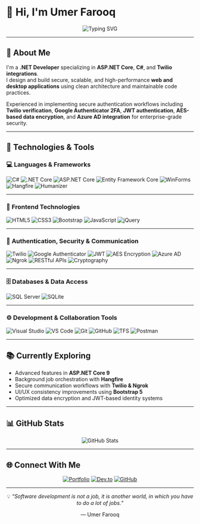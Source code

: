 # 👋 Hi, I'm Umer Farooq

<div align="center">

  ![Typing SVG](https://readme-typing-svg.herokuapp.com?font=Fira+Code&pause=1000&color=2E97F7&center=true&vCenter=true&width=600&lines=.NET+Developer;ASP.NET+Core+Specialist;Twilio+Integration+Expert;Secure+%26+Scalable+Web+and+Desktop+Solutions)

</div>

---

## 💫 About Me

I'm a **.NET Developer** specializing in **ASP.NET Core**, **C#**, and **Twilio integrations**.  
I design and build secure, scalable, and high-performance **web and desktop applications** using clean architecture and maintainable code practices.  

Experienced in implementing secure authentication workflows including **Twilio verification**, **Google Authenticator 2FA**, **JWT authentication**, **AES-based data encryption**, and **Azure AD integration** for enterprise-grade security.

---

## 🧰 Technologies & Tools

### 💻 **Languages & Frameworks**
![C#](https://img.shields.io/badge/C%23-239120?style=for-the-badge&logo=c-sharp&logoColor=white)
![.NET Core](https://img.shields.io/badge/.NET%20Core-512BD4?style=for-the-badge&logo=dotnet&logoColor=white)
![ASP.NET Core](https://img.shields.io/badge/ASP.NET%20Core-512BD4?style=for-the-badge&logo=dotnet&logoColor=white)
![Entity Framework Core](https://img.shields.io/badge/Entity%20Framework%20Core-512BD4?style=for-the-badge&logo=dotnet&logoColor=white)
![WinForms](https://img.shields.io/badge/WinForms-512BD4?style=for-the-badge&logo=windows&logoColor=white)
![Hangfire](https://img.shields.io/badge/Hangfire-5C2D91?style=for-the-badge&logo=clockify&logoColor=white)
![Humanizer](https://img.shields.io/badge/Humanizer-0078D7?style=for-the-badge&logo=dotnet&logoColor=white)

---

### 🎨 **Frontend Technologies**
![HTML5](https://img.shields.io/badge/HTML5-E34F26?style=for-the-badge&logo=html5&logoColor=white)
![CSS3](https://img.shields.io/badge/CSS3-1572B6?style=for-the-badge&logo=css3&logoColor=white)
![Bootstrap](https://img.shields.io/badge/Bootstrap-7952B3?style=for-the-badge&logo=bootstrap&logoColor=white)
![JavaScript](https://img.shields.io/badge/JavaScript-F7DF1E?style=for-the-badge&logo=javascript&logoColor=black)
![jQuery](https://img.shields.io/badge/jQuery-0769AD?style=for-the-badge&logo=jquery&logoColor=white)

---

### 🔐 **Authentication, Security & Communication**
![Twilio](https://img.shields.io/badge/Twilio-F22F46?style=for-the-badge&logo=twilio&logoColor=white)
![Google Authenticator](https://img.shields.io/badge/Google%20Authenticator-4285F4?style=for-the-badge&logo=google&logoColor=white)
![JWT](https://img.shields.io/badge/JWT-000000?style=for-the-badge&logo=JSON%20web%20tokens&logoColor=white)
![AES Encryption](https://img.shields.io/badge/AES%20Encryption-2E97F7?style=for-the-badge&logo=lock&logoColor=white)
![Azure AD](https://img.shields.io/badge/Azure%20AD-0078D4?style=for-the-badge&logo=microsoftazure&logoColor=white)
![Ngrok](https://img.shields.io/badge/Ngrok-1F1E37?style=for-the-badge&logo=ngrok&logoColor=white)
![RESTful APIs](https://img.shields.io/badge/RESTful%20APIs-02569B?style=for-the-badge&logo=postman&logoColor=white)
![Cryptography](https://img.shields.io/badge/Cryptography-222222?style=for-the-badge&logo=security&logoColor=white)

---

### 🗄️ **Databases & Data Access**
![SQL Server](https://img.shields.io/badge/SQL%20Server-CC2927?style=for-the-badge&logo=microsoft-sql-server&logoColor=white)
![SQLite](https://img.shields.io/badge/SQLite-003B57?style=for-the-badge&logo=sqlite&logoColor=white)

---

### ⚙️ **Development & Collaboration Tools**
![Visual Studio](https://img.shields.io/badge/Visual%20Studio-5C2D91?style=for-the-badge&logo=visual-studio&logoColor=white)
![VS Code](https://img.shields.io/badge/VS%20Code-007ACC?style=for-the-badge&logo=visual-studio-code&logoColor=white)
![Git](https://img.shields.io/badge/Git-F05032?style=for-the-badge&logo=git&logoColor=white)
![GitHub](https://img.shields.io/badge/GitHub-181717?style=for-the-badge&logo=github&logoColor=white)
![TFS](https://img.shields.io/badge/TFS-0078D7?style=for-the-badge&logo=microsoft&logoColor=white)
![Postman](https://img.shields.io/badge/Postman-FF6C37?style=for-the-badge&logo=postman&logoColor=white)

---

## 📚 Currently Exploring
- Advanced features in **ASP.NET Core 9**  
- Background job orchestration with **Hangfire**  
- Secure communication workflows with **Twilio & Ngrok**  
- UI/UX consistency improvements using **Bootstrap 5**  
- Optimized data encryption and JWT-based identity systems  

---

## 📊 GitHub Stats

<div align="center">

  <img src="https://github-readme-stats.vercel.app/api?username=UmerFarooqOfficial&show_icons=true&theme=tokyonight" alt="GitHub Stats" />

</div>

---

## 🌐 Connect With Me

<div align="center">

[![Portfolio](https://img.shields.io/badge/Portfolio-umerfarooqofficial.com-2E97F7?style=for-the-badge&logo=google-chrome&logoColor=white)](https://umerfarooqofficial.com)
[![Dev.to](https://img.shields.io/badge/Dev.to-Umer%20Farooq-0A0A0A?style=for-the-badge&logo=dev.to&logoColor=white)](https://dev.to/UmerFarooqOfficial)
[![GitHub](https://img.shields.io/badge/GitHub-Profile-181717?style=for-the-badge&logo=github&logoColor=white)](https://github.com/UmerFarooqOfficial)

</div>

---

<div align="center">
  
  💡 *“Software development is not a job, it is another world, in which you have to do a lot of jobs.”*

— Umer Farooq
  
</div>
